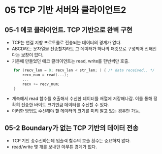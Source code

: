 # 05 TCP 기반 서버와 클라이언트2

## 05-1 에코 클라이언트. TCP 기반으로 완벽 구현

* TCP는 연결 지향 프로토콜로 전송되는 데이터의 경계가 없다.
* ABCD라는 문자열을 전송할지라도 그 데이터가 하나의 패킷으로 구성되어 전해진다는 보장이 없다.
* 기존에 만들었던 에코 클라이언트는 read, write를 한번씩만 호출.

```cpp
    for (recv_len = 0; recv_len < str_len; ) { /* data received.. */
        recv_num = read(...);
        ...
        recv += recv_num;
    }
```

* 계속해서 read 함수를 호출해서 수신한 데이터를 배열에 저장해나감. 이를 통해 정확히 전송한 바이트 크기만큼 데이터를 수신할 수 있다.
* 이러한 방법도 수신해야 할 데이터의 크기를 미리 알고 있는 경우만 가능.

## 05-2 Boundary가 없는 TCP 기반의 데이터 전송

* TCP 기반 송수신하는데 입출력 함수의 호출 횟수는 중요하지 않다.
* read/write 몇 개를 보내던 아무튼 경계가 없다.